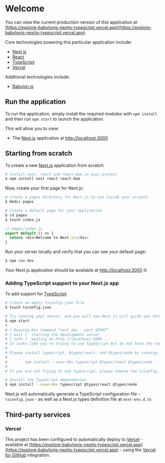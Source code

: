 # Welcome

You can view the current production version of this application at [https://explore-babylonjs-nextjs-typescript.vercel.app](https://explore-babylonjs-nextjs-typescript.vercel.app)

Core technologies powering this particular application include:

- [Next.js](https://nextjs.org)
- [React](https://reactjs.org)
- [TypeScript](https://www.typescriptlang.org)
- [Vercel](https://vercel.com/)

Additional technologies include:

- [Babylon.js](https://www.babylonjs.com)

## Run the application

To run the application, simply install the required modules with `npm install` and then run `npm start` to launch the application.

This will allow you to view:

- The [Next.js](https://nextjs.org) application at [http://localhost:3000](http://localhost:3000)

## Starting from scratch

To create a new [Next.js](https://nextjs.org) application from scratch:

```sh
# Install next, react and react-dom in your project
$ npm install next react react-dom
```

Now, create your first page for Next.js:

```sh
# Create a pages directory for Next.js to use inside your project
$ mkdir pages

# Create a default page for your application
$ cd pages
$ touch index.js
```

```js
// pages/index.js
export default () => {
  return <div>Welcome to Next.js</div>
}
```

Run your server locally and verify that you can see your default page:

```sh
$ npm run dev
```

Your Next.js application should be available at [http://localhost:3000](http://localhost:3000) 🤓

### Adding TypeScript support to your Next.js app

To add support for [TypeScript](https://www.typescriptlang.org):

```sh
# Create an empty tsconfig.json file
$ touch tsconfig.json

# Try running your server, and you will see Next.js will guide you through installing the required packages
$ npm start
#
# > Running Dev Command “next dev --port $PORT”
# [ wait ]  starting the development server ...
# [ info ]  waiting on http://localhost:3000 ...
# It looks like you're trying to use TypeScript but do not have the required package(s) installed.
#
# Please install typescript, @types/react, and @types/node by running:
#
#        npm install --save-dev typescript @types/react @types/node
#
# If you are not trying to use TypeScript, please remove the tsconfig.json file from your package root (and any TypeScript files).

# Install the TypeScript dependencies
$ npm install --save-dev typescript @types/react @types/node
```

Next.js will automatically generate a TypeScript configuration file - `tsconfig.json` - as well as a Next.js types definition file at `next-env.d.ts`

## Third-party services

### Vercel

This project has been configured to automatically deploy to [Vercel](https://vercel.com/) - available at [https://explore-babylonjs-nextjs-typescript.vercel.app](https://explore-babylonjs-nextjs-typescript.vercel.app) - using the [Vercel for GitHub](https://vercel.com/github) integration.
